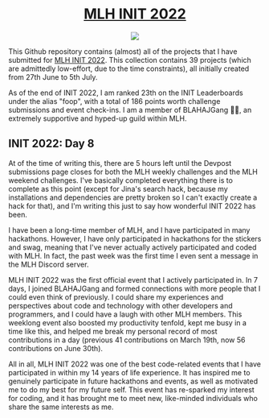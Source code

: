 <h1 align="center"><a href="https://init.mlh.io/"> MLH INIT 2022 </a></h1>

<p align="center">
    <img src="https://uploads-ssl.webflow.com/60a679e14d650f78433d8a27/60d3a50667d1cdabe2eb9c81_wallpaper_16-9.png">
</p>

This Github repository contains (almost) all of the projects that I have submitted for [MLH INIT 2022](https://init.mlh.io/). This collection contains 39 projects (which are admittedly low-effort, due to the time constraints), all initially created from 27th June to 5th July.

As of the end of INIT 2022, I am ranked 23th on the INIT Leaderboards under the alias "foop", with a total of 186 points worth challenge submissions and event check-ins. I am a member of BLAHAJGang 🍉🦈, an extremely supportive and hyped-up guild within MLH.

## INIT 2022: Day 8

At of the time of writing this, there are 5 hours left until the Devpost submissions page closes for both the MLH weekly challenges and the MLH weekend challenges. I've basically completed everything there is to complete as this point (except for Jina's search hack, because my installations and dependencies are pretty broken so I can't exactly create a hack for that), and I'm writing this just to say how wonderful INIT 2022 has been.

I have been a long-time member of MLH, and I have participated in many hackathons. However, I have only participated in hackathons for the stickers and swag, meaning that I've never actually actively participated and coded with MLH. In fact, the past week was the first time I even sent a message in the MLH Discord server. 

MLH INIT 2022 was the first official event that I actively participated in. In 7 days, I joined BLAHAJGang and formed connections with more people that I could even think of previously. I could share my experiences and perspectives about code and technology with other developers and programmers, and I could have a laugh with other MLH members. This weeklong event also boosted my productivity tenfold, kept me busy in a time like this, and helped me break my personal record of most contributions in a day (previous 41 contributions on March 19th, now 56 contributions on June 30th).

All in all, MLH INIT 2022 was one of the best code-related events that I have participated in within my 14 years of life experience. It has inspired me to genuinely participate in future hackathons and events, as well as motivated me to do my best for my future self. This event has re-sparked my interest for coding, and it has brought me to meet new, like-minded individuals who share the same interests as me.

